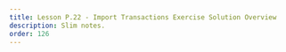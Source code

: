 ```yaml
---
title: Lesson P.22 - Import Transactions Exercise Solution Overview
description: Slim notes.
order: 126
---
```

